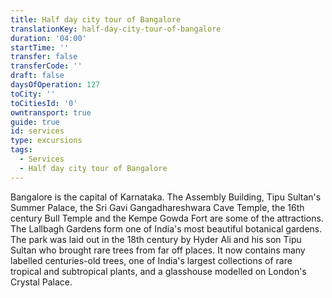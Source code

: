 ```yaml
---
title: Half day city tour of Bangalore
translationKey: half-day-city-tour-of-bangalore
duration: '04:00'
startTime: ''
transfer: false
transferCode: ''
draft: false
daysOfOperation: 127
toCity: ''
toCitiesId: '0'
owntransport: true
guide: true
id: services
type: excursions
tags:
  - Services
  - Half day city tour of Bangalore
---
```

Bangalore is the capital of Karnataka. The Assembly Building, Tipu Sultan's Summer Palace, the Sri Gavi Gangadhareshwara Cave Temple,  the 16th century Bull Temple and the Kempe Gowda Fort are some of the attractions.    The Lallbagh Gardens form one of India's most beautiful botanical gardens. The park was laid out in the 18th century by Hyder Ali and his son Tipu Sultan who brought rare trees from far off places. It now contains many labelled centuries-old trees, one of India's largest collections of rare tropical and subtropical plants, and a glasshouse modelled on London's Crystal Palace.